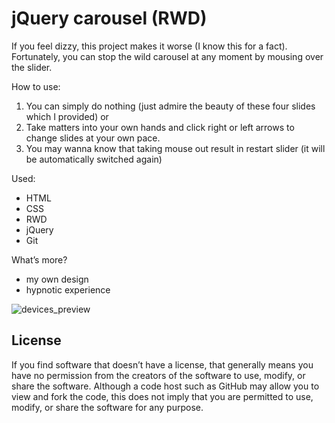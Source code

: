 # jQuery carousel (RWD)

If you feel dizzy, this project makes it worse (I know this for a fact). Fortunately, you can stop the wild carousel at any moment by mousing over the slider. 

How to use:
1. You can simply do nothing (just admire the beauty of these four slides which I provided) or
2. Take matters into your own hands and click right or left arrows to change slides at your own pace.
3. You may wanna know that taking mouse out result in restart slider (it will be automatically switched again)

Used:
- HTML
- CSS
- RWD
- jQuery
- Git

What’s more?
- my own design
- hypnotic experience

![devices_preview](https://image.ibb.co/cbj2oQ/Carousel.png)

## License

If you find software that doesn’t have a license, that generally means you have no permission from the creators of the software to use, modify, or share the software. Although a code host such as GitHub may allow you to view and fork the code, this does not imply that you are permitted to use, modify, or share the software for any purpose.
